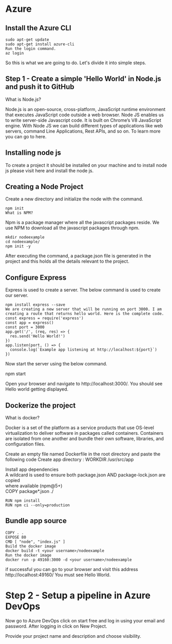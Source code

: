 # Azure
## Install the Azure CLI
 

```
sudo apt-get update  
sudo apt-get install azure-cli  
Run the login command. 
az login 
```


 
So this is what  we are going to do. Let's divide it into simple steps. 
## Step 1 - Create a simple 'Hello World' in Node.js and push it to GitHub
 
What is Node.js?
 
Node.js is an open-source, cross-platform, JavaScript runtime environment that executes JavaScript code outside a web browser. Node JS enables us to write server-side Javascript code. It is built on Chrome’s V8 JavaScript engine. With Node JS we can build different types of applications like web servers, command Line Applications, Rest APIs, and so on. To learn more you can go to here.
 
## Installing node js
 
To create a project it should be installed on your machine and to install node js please visit here and install the node js.
 
## Creating a Node Project
 
Create a new directory and initialize the node with the command.
```
npm init  
What is NPM?
``` 
Npm is a package manager where all the javascript packages reside. We use NPM to download all the javascript packages through npm.
```
mkdir nodeexample  
cd nodeexample/  
npm init -y  
```
After executing the command, a package.json file is generated in the project and this holds all the details relevant to the project.
 
## Configure Express
 
Express is used to create a server. The below command is used to create our server.
```
npm install express --save 
We are creating a new server that will be running on port 3000. I am creating a route that returns hello world. Here is the complete code.
const express = require('express')    
const app = express()    
const port = 3000    
app.get('/', (req, res) => {    
  res.send('Hello World!')    
})    
app.listen(port, () => {    
  console.log(`Example app listening at http://localhost:${port}`)    
})     
```
Now start the server using the below command.

npm start  

Open your browser and navigate to http://localhost:3000/. You should see Hello world getting displayed.
## Dockerize the project 
 
What is docker?
 
Docker is a set of the platform as a service products that use OS-level virtualization to deliver software in packages called containers. Containers are isolated from one another and bundle their own software, libraries, and configuration files.
 
Create an empty file named Dockerfile in the root directory and paste the following code
Create app directory :  WORKDIR /usr/src/app    
   
 Install app dependencies    
 A wildcard is used to ensure both package.json AND package-lock.json are copied    
 where available (npm@5+)    
COPY package*.json ./    
  ```  
RUN npm install    
RUN npm ci --only=production    
   ```
## Bundle app source    
```
COPY . .      
EXPOSE 80    
CMD [ "node", "index.js" ]     
Build the docker image
docker build -t <your username>/nodeexample  
Run the docker image
docker run -p 49160:3000 -d <your username>/nodeexample  
 ```
if successful you can go to your browser and visit this address http://localhost:49160/ You must see Hello World. 


 

# Step 2 - Setup a pipeline in Azure DevOps 
 
Now go to Azure DevOps click on start free and log in using your email and password. After logging in click on New Project. 
 
Provide your project name and description and choose visibility.
